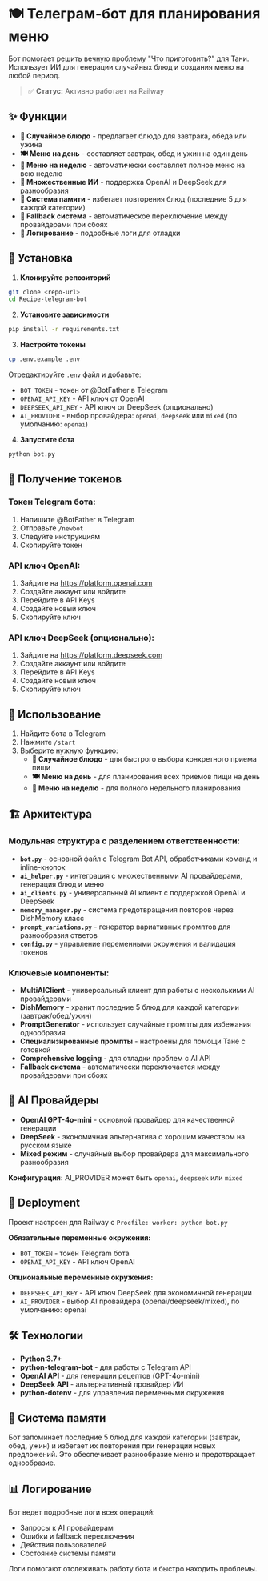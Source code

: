 # 🍽️ Телеграм-бот для планирования меню

Бот помогает решить вечную проблему "Что приготовить?" для Тани. Использует ИИ для генерации случайных блюд и создания меню на любой период.

> ✅ **Статус:** Активно работает на Railway

## ✨ Функции

- **🎲 Случайное блюдо** - предлагает блюдо для завтрака, обеда или ужина
- **🍽️ Меню на день** - составляет завтрак, обед и ужин на один день  
- **📅 Меню на неделю** - автоматически составляет полное меню на всю неделю
- **🤖 Множественные ИИ** - поддержка OpenAI и DeepSeek для разнообразия
- **🔄 Система памяти** - избегает повторения блюд (последние 5 для каждой категории)
- **🎯 Fallback система** - автоматическое переключение между провайдерами при сбоях
- **📝 Логирование** - подробные логи для отладки

## 🚀 Установка

1. **Клонируйте репозиторий**
```bash
git clone <repo-url>
cd Recipe-telegram-bot
```

2. **Установите зависимости**
```bash
pip install -r requirements.txt
```

3. **Настройте токены**
```bash
cp .env.example .env
```
Отредактируйте `.env` файл и добавьте:
- `BOT_TOKEN` - токен от @BotFather в Telegram  
- `OPENAI_API_KEY` - API ключ от OpenAI
- `DEEPSEEK_API_KEY` - API ключ от DeepSeek (опционально)
- `AI_PROVIDER` - выбор провайдера: `openai`, `deepseek` или `mixed` (по умолчанию: `openai`)

4. **Запустите бота**
```bash
python bot.py
```

## 🔧 Получение токенов

### Токен Telegram бота:
1. Напишите @BotFather в Telegram
2. Отправьте `/newbot`
3. Следуйте инструкциям
4. Скопируйте токен

### API ключ OpenAI:
1. Зайдите на https://platform.openai.com
2. Создайте аккаунт или войдите
3. Перейдите в API Keys
4. Создайте новый ключ
5. Скопируйте ключ

### API ключ DeepSeek (опционально):
1. Зайдите на https://platform.deepseek.com
2. Создайте аккаунт или войдите
3. Перейдите в API Keys
4. Создайте новый ключ
5. Скопируйте ключ

## 📱 Использование

1. Найдите бота в Telegram
2. Нажмите `/start`
3. Выберите нужную функцию:
   - **🎲 Случайное блюдо** - для быстрого выбора конкретного приема пищи
   - **🍽️ Меню на день** - для планирования всех приемов пищи на день
   - **📅 Меню на неделю** - для полного недельного планирования

## 🏗️ Архитектура

### Модульная структура с разделением ответственности:

- **`bot.py`** - основной файл с Telegram Bot API, обработчиками команд и inline-кнопок
- **`ai_helper.py`** - интеграция с множественными AI провайдерами, генерация блюд и меню
- **`ai_clients.py`** - универсальный AI клиент с поддержкой OpenAI и DeepSeek
- **`memory_manager.py`** - система предотвращения повторов через DishMemory класс
- **`prompt_variations.py`** - генератор вариативных промптов для разнообразия ответов
- **`config.py`** - управление переменными окружения и валидация токенов

### Ключевые компоненты:

- **MultiAIClient** - универсальный клиент для работы с несколькими AI провайдерами
- **DishMemory** - хранит последние 5 блюд для каждой категории (завтрак/обед/ужин)
- **PromptGenerator** - использует случайные промпты для избежания однообразия
- **Специализированные промпты** - настроены для помощи Тане с готовкой
- **Comprehensive logging** - для отладки проблем с AI API
- **Fallback система** - автоматически переключается между провайдерами при сбоях

## 🤖 AI Провайдеры

- **OpenAI GPT-4o-mini** - основной провайдер для качественной генерации
- **DeepSeek** - экономичная альтернатива с хорошим качеством на русском языке
- **Mixed режим** - случайный выбор провайдера для максимального разнообразия

**Конфигурация:** AI_PROVIDER может быть `openai`, `deepseek` или `mixed`

## 🚢 Deployment

Проект настроен для Railway с `Procfile: worker: python bot.py`

**Обязательные переменные окружения:**
- `BOT_TOKEN` - токен Telegram бота
- `OPENAI_API_KEY` - API ключ OpenAI

**Опциональные переменные окружения:**
- `DEEPSEEK_API_KEY` - API ключ DeepSeek для экономичной генерации
- `AI_PROVIDER` - выбор AI провайдера (openai/deepseek/mixed), по умолчанию: openai

## 🛠️ Технологии

- **Python 3.7+**
- **python-telegram-bot** - для работы с Telegram API
- **OpenAI API** - для генерации рецептов (GPT-4o-mini)
- **DeepSeek API** - альтернативный провайдер ИИ
- **python-dotenv** - для управления переменными окружения

## 🔄 Система памяти

Бот запоминает последние 5 блюд для каждой категории (завтрак, обед, ужин) и избегает их повторения при генерации новых предложений. Это обеспечивает разнообразие меню и предотвращает однообразие.

## 📊 Логирование

Бот ведет подробные логи всех операций:
- Запросы к AI провайдерам
- Ошибки и fallback переключения
- Действия пользователей
- Состояние системы памяти

Логи помогают отслеживать работу бота и быстро находить проблемы.